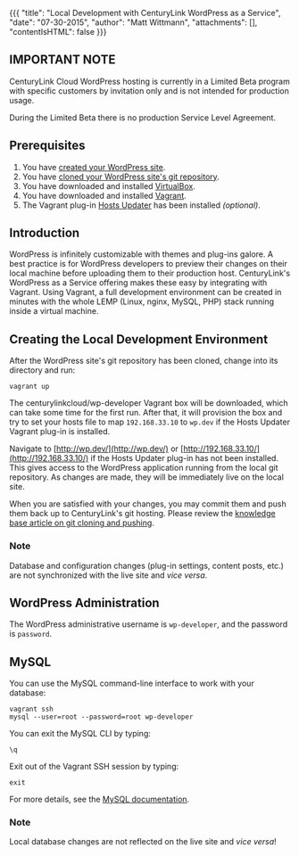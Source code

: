 {{{
  "title": "Local Development with CenturyLink WordPress as a Service",
  "date": "07-30-2015",
  "author": "Matt Wittmann",
  "attachments": [],
  "contentIsHTML": false
}}}

IMPORTANT NOTE
--------------

CenturyLink Cloud WordPress hosting is currently in a Limited Beta program with specific customers by invitation only
and is not intended for production usage.

During the Limited Beta there is no production Service Level Agreement.

Prerequisites
-------------

1. You have [created your WordPress site](getting-started-with-wordpress-as-a-service.md).
2. You have [cloned your WordPress site's git repository](wordPress-site-updates-with-git.md).
3. You have downloaded and installed [VirtualBox](https://www.virtualbox.org/).
4. You have downloaded and installed [Vagrant](https://www.vagrantup.com/).
5. The Vagrant plug-in [Hosts Updater](https://github.com/cogitatio/vagrant-hostsupdater) has been installed
   *(optional)*.

Introduction
------------

WordPress is infinitely customizable with themes and plug-ins galore. A best practice is for WordPress developers
to preview their changes on their local machine before uploading them to their production host. CenturyLink's
WordPress as a Service offering makes these easy by integrating with Vagrant. Using Vagrant, a full development
environment can be created in minutes with the whole LEMP (Linux, nginx, MySQL, PHP) stack running inside a virtual
machine.

Creating the Local Development Environment
------------------------------------------

After the WordPress site's git repository has been cloned, change into its directory and run:

```
vagrant up
```

The centurylinkcloud/wp-developer Vagrant box will be downloaded, which can take some time for the first run.
After that, it will provision the box and try to set your hosts file to map `192.168.33.10` to `wp.dev` if the
Hosts Updater Vagrant plug-in is installed.

Navigate to [http://wp.dev/](http://wp.dev/) or [http://192.168.33.10/](http://192.168.33.10/) if the
Hosts Updater plug-in has not been installed. This gives access to the WordPress application running
from the local git repository. As changes are made, they will be immediately live on the local site.

When you are satisfied with your changes, you may commit them and push them back up to CenturyLink's git
hosting. Please review the [knowledge base article on git cloning and pushing](wordPress-site-updates-with-git.md).

### Note

Database and configuration changes (plug-in settings, content posts, etc.) are not synchronized with the live site and
*vice versa*.

WordPress Administration
------------------------

The WordPress administrative username is `wp-developer`, and the password is `password`.

MySQL
-----

You can use the MySQL command-line interface to work with your database:

```
vagrant ssh
mysql --user=root --password=root wp-developer
```

You can exit the MySQL CLI by typing:

```
\q
```

Exit out of the Vagrant SSH session by typing:

```
exit
```

For more details, see the [MySQL documentation](https://dev.mysql.com/doc/refman/5.5/en/mysql.html).

### Note

Local database changes are not reflected on the live site and *vice versa*!
